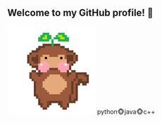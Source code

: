 ## Welcome to my GitHub profile! 🌱
![me](https://github.com/lanah9/lanah9/blob/main/dance%20gif.gif) 
python🐵java🐵c++
